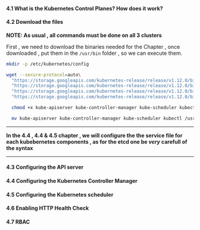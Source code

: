 #### 4.1  What is the Kubernetes Control Planes? How does it work?

#### 4.2 Download the files

**NOTE: As usual , all commands must be done on all 3 clusters**


First , we need to download  the binaries needed for the Chapter , once downloaded , put them in the ```/usr/bin``` folder , so we can execute them.

```bash
mkdir -p /etc/kubernetes/config

wget --secure-protocol=auto\
  "https://storage.googleapis.com/kubernetes-release/release/v1.12.0/bin/linux/amd64/kube-apiserver" \
  "https://storage.googleapis.com/kubernetes-release/release/v1.12.0/bin/linux/amd64/kube-controller-manager" \
  "https://storage.googleapis.com/kubernetes-release/release/v1.12.0/bin/linux/amd64/kube-scheduler" \
  "https://storage.googleapis.com/kubernetes-release/release/v1.12.0/bin/linux/amd64/kubectl"

  chmod +x kube-apiserver kube-controller-manager kube-scheduler kubectl

  mv kube-apiserver kube-controller-manager kube-scheduler kubectl /usr/bin/


```
___
**In the 4.4 , 4.4 & 4.5 chapter , we will configure the the service file for each kubebernetes components , as for the etcd one be *very* carefull of the syntax**
___


#### 4.3 Configuring the API server

#### 4.4 Configuring the Kubernetes Controller Manager

#### 4.5 Configuring the Kubernetes scheduler

#### 4.6 Enabling HTTP Health Check

#### 4.7 RBAC
